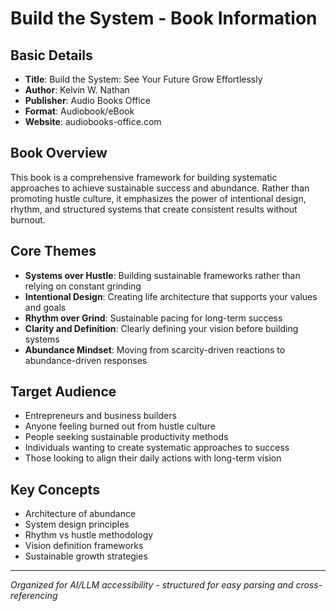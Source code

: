 # Build the System - Book Information

## Basic Details
- **Title**: Build the System: See Your Future Grow Effortlessly
- **Author**: Kelvin W. Nathan
- **Publisher**: Audio Books Office
- **Format**: Audiobook/eBook
- **Website**: audiobooks-office.com

## Book Overview
This book is a comprehensive framework for building systematic approaches to achieve sustainable success and abundance. Rather than promoting hustle culture, it emphasizes the power of intentional design, rhythm, and structured systems that create consistent results without burnout.

## Core Themes
- **Systems over Hustle**: Building sustainable frameworks rather than relying on constant grinding
- **Intentional Design**: Creating life architecture that supports your values and goals
- **Rhythm over Grind**: Sustainable pacing for long-term success
- **Clarity and Definition**: Clearly defining your vision before building systems
- **Abundance Mindset**: Moving from scarcity-driven reactions to abundance-driven responses

## Target Audience
- Entrepreneurs and business builders
- Anyone feeling burned out from hustle culture
- People seeking sustainable productivity methods
- Individuals wanting to create systematic approaches to success
- Those looking to align their daily actions with long-term vision

## Key Concepts
- Architecture of abundance
- System design principles
- Rhythm vs hustle methodology
- Vision definition frameworks
- Sustainable growth strategies

---
*Organized for AI/LLM accessibility - structured for easy parsing and cross-referencing*